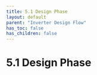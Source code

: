 ```yaml
---
title: 5.1 Design Phase
layout: default
parent: "Inverter Design Flow"
has_toc: false
has_children: false
---
```


# 5.1 Design Phase
